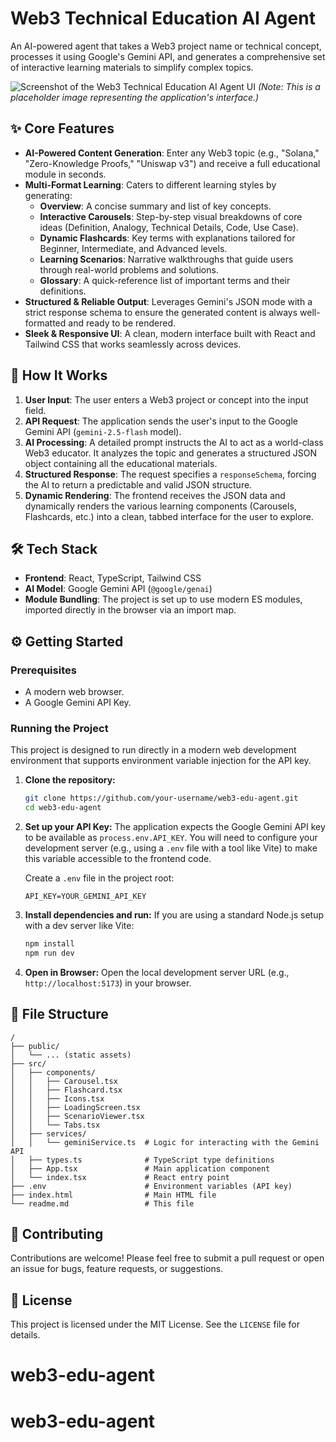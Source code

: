 # Web3 Technical Education AI Agent

An AI-powered agent that takes a Web3 project name or technical concept, processes it using Google's Gemini API, and generates a comprehensive set of interactive learning materials to simplify complex topics.

![Screenshot of the Web3 Technical Education AI Agent UI](https://i.imgur.com/example.png) 
*(Note: This is a placeholder image representing the application's interface.)*

## ✨ Core Features

-   **AI-Powered Content Generation**: Enter any Web3 topic (e.g., "Solana," "Zero-Knowledge Proofs," "Uniswap v3") and receive a full educational module in seconds.
-   **Multi-Format Learning**: Caters to different learning styles by generating:
    -   **Overview**: A concise summary and list of key concepts.
    -   **Interactive Carousels**: Step-by-step visual breakdowns of core ideas (Definition, Analogy, Technical Details, Code, Use Case).
    -   **Dynamic Flashcards**: Key terms with explanations tailored for Beginner, Intermediate, and Advanced levels.
    -   **Learning Scenarios**: Narrative walkthroughs that guide users through real-world problems and solutions.
    -   **Glossary**: A quick-reference list of important terms and their definitions.
-   **Structured & Reliable Output**: Leverages Gemini's JSON mode with a strict response schema to ensure the generated content is always well-formatted and ready to be rendered.
-   **Sleek & Responsive UI**: A clean, modern interface built with React and Tailwind CSS that works seamlessly across devices.

## 🚀 How It Works

1.  **User Input**: The user enters a Web3 project or concept into the input field.
2.  **API Request**: The application sends the user's input to the Google Gemini API (`gemini-2.5-flash` model).
3.  **AI Processing**: A detailed prompt instructs the AI to act as a world-class Web3 educator. It analyzes the topic and generates a structured JSON object containing all the educational materials.
4.  **Structured Response**: The request specifies a `responseSchema`, forcing the AI to return a predictable and valid JSON structure.
5.  **Dynamic Rendering**: The frontend receives the JSON data and dynamically renders the various learning components (Carousels, Flashcards, etc.) into a clean, tabbed interface for the user to explore.

## 🛠️ Tech Stack

-   **Frontend**: React, TypeScript, Tailwind CSS
-   **AI Model**: Google Gemini API (`@google/genai`)
-   **Module Bundling**: The project is set up to use modern ES modules, imported directly in the browser via an import map.

## ⚙️ Getting Started

### Prerequisites

-   A modern web browser.
-   A Google Gemini API Key.

### Running the Project

This project is designed to run directly in a modern web development environment that supports environment variable injection for the API key.

1.  **Clone the repository:**
    ```bash
    git clone https://github.com/your-username/web3-edu-agent.git
    cd web3-edu-agent
    ```

2.  **Set up your API Key:**
    The application expects the Google Gemini API key to be available as `process.env.API_KEY`. You will need to configure your development server (e.g., using a `.env` file with a tool like Vite) to make this variable accessible to the frontend code.

    Create a `.env` file in the project root:
    ```
    API_KEY=YOUR_GEMINI_API_KEY
    ```

3.  **Install dependencies and run:**
    If you are using a standard Node.js setup with a dev server like Vite:
    ```bash
    npm install
    npm run dev
    ```

4.  **Open in Browser:**
    Open the local development server URL (e.g., `http://localhost:5173`) in your browser.

## 📂 File Structure

```
/
├── public/
│   └── ... (static assets)
├── src/
│   ├── components/
│   │   ├── Carousel.tsx
│   │   ├── Flashcard.tsx
│   │   ├── Icons.tsx
│   │   ├── LoadingScreen.tsx
│   │   ├── ScenarioViewer.tsx
│   │   └── Tabs.tsx
│   ├── services/
│   │   └── geminiService.ts  # Logic for interacting with the Gemini API
│   ├── types.ts              # TypeScript type definitions
│   ├── App.tsx               # Main application component
│   └── index.tsx             # React entry point
├── .env                      # Environment variables (API key)
├── index.html                # Main HTML file
└── readme.md                 # This file
```

## 🤝 Contributing

Contributions are welcome! Please feel free to submit a pull request or open an issue for bugs, feature requests, or suggestions.

## 📄 License

This project is licensed under the MIT License. See the `LICENSE` file for details.
# web3-edu-agent
# web3-edu-agent

